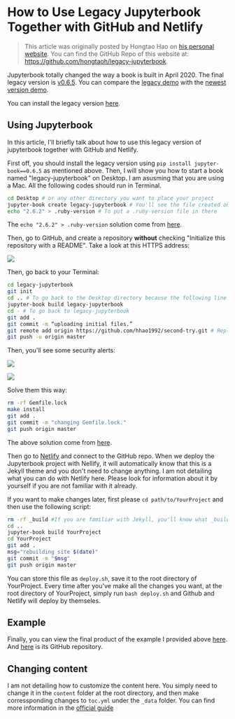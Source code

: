# How to Use Legacy Jupyterbook Together with GitHub and Netlify

>This article was originally posted by Hongtao Hao on [his personal website](https://hongtaoh.com/en/2020/07/25/legacy-jupyterbook/). You can find the GitHub Repo of this website at: https://github.com/hongtaoh/legacy-jupyterbook.

Jupyterbook totally changed the way a book is built in April 2020. The final legacy version is [v0.6.5](https://github.com/executablebooks/jupyter-book/releases/tag/v0.6.5). You can compare the [legacy demo](https://legacy.jupyterbook.org/intro.html) with the [newest version demo](https://jupyterbook.org/intro.html).

You can install the legacy version [here](https://pypi.org/project/jupyter-book/0.6.5/).

## Using Jupyterbook

In this article, I'll briefly talk about how to use this legacy version of jupyterbook together with GitHub and Netlify. 

First off, you should install the legacy version using `pip install jupyter-book==0.6.5` as mentioned above. Then, I will show you how to start a book named "legacy-jupyterbook" on Desktop. I am asusming that you are using a Mac. All the following codes should run in Terminal. 

```bash
cd Desktop # or any other directory you want to place your project
jupyter-book create legacy-jupyterbook # You'll see the file created on Desktop
echo "2.6.2" > .ruby-version # To put a .ruby-version file in there
```

The `echo "2.6.2" > .ruby-version` solution come from [here](https://stackoverflow.com/a/38194231).

Then, go to GitHub, and create a repository **without** checking "Initialize this repository with a README". Take a look at this HTTPS address:

![](https://hongtaoh.com/media/enblog/legacy-jupyterbook-github-repo-https.png)

Then, go back to your Terminal:

```bash
cd legacy-jupyterbook
git init
cd .. # To go back to the Desktop directory because the following line only functions in a level higher than the current one
jupyter-book build legacy-jupyterbook
cd - # To go back to legacy-jupyterbook
git add .
git commit -m “uploading initial files.”
git remote add origin https://github.com/hhao1992/second-try.git # Replace it with yours
git push -u origin master
```

Then, you'll see some security alerts:

![](https://hongtaoh.com/media/enblog/legacy-jupyterbook-alert01.png)

![](https://hongtaoh.com/media/enblog/legacy-jupyterbook-alert02.png)

Solve them this way:

```bash
rm -rf Gemfile.lock
make install 
git add .
git commit -m "changing Gemfile.lock."
git push origin master 
```
The above solution come from [here](https://www.bookstack.cn/read/jupyterbook/8124f882effb2130.md#What%20is%20this%20Gemfile.lock%20file%20or%20why%20am%20I%20getting%20Jekyll%20dependency%20warnings?).

Then go to [Netlify](www.netlify.com/) and connect to the GitHub repo. When we deploy the Jupyterbook project with Nellify, it will automatically know that this is a Jekyll theme and you don't need to change anything. I am not detailing what you can do with Netlify here. Please look for information about it by yourself if you are not familiar with it already.  

If you want to make changes later, first please `cd path/to/YourProject` and then use the following script:

```bash
rm -rf _build #If you are familiar with Jekyll, you'll know what _build mean here.
cd ..
jupyter-book build YourProject
cd YourProject
git add .
msg="rebuilding site $(date)" 
git commit -m "$msg" 
git push origin master
```

You can store this file as `deploy.sh`, save it to the root directory of YourProject. Every time after you've make all the changes you want, at the root directory of YourProject, simply run `bash deploy.sh` and Github and Netlify will deploy by themseles. 

## Example

Finally, you can view the final product of the example I provided above [here](https://legacy-jupyterbook.netlify.app/). And [here](https://github.com/hongtaoh/legacy-jupyterbook) is its GitHub repository. 

## Changing content
I am not detailing how to customize the content here. You simply need to change it in the `content` folder at the root directory, and then make corressponding changes to `toc.yml` under the `_data` folder. You can find more information in the [official guide](https://legacy.jupyterbook.org/intro.html)







